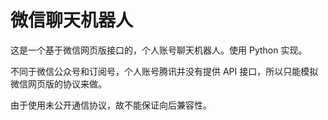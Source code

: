 # 微信聊天机器人

这是一个基于微信网页版接口的，个人账号聊天机器人。使用 Python 实现。

不同于微信公众号和订阅号，个人账号腾讯并没有提供 API 接口，所以只能模拟微信网页版的协议来做。

由于使用未公开通信协议，故不能保证向后兼容性。
